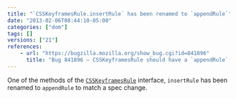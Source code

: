 ```yaml
---
title: "`CSSKeyframesRule.insertRule` has been renamed to `appendRule`"
date: "2013-02-06T08:44:10-05:00"
categories: ["dom"]
tags: []
versions: ["21"]
references:
    - url: "https://bugzilla.mozilla.org/show_bug.cgi?id=841896"
      title: "Bug 841896 – CSSKeyframesRule should have a `appendRule` method, not `insertRule`"
---
```

One of the methods of the [`CSSKeyframesRule`](https://developer.mozilla.org/docs/Web/API/CSSKeyframesRule) interface, `insertRule` has been renamed to `appendRule` to match a spec change.
